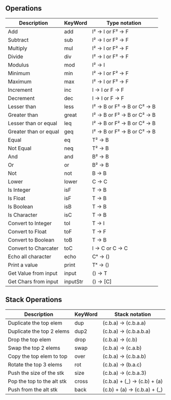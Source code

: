 ## Operations

| Description           | KeyWord  | Type notation              |
| --------------------- | -------- | -------------------------- |
| Add                   | add      | I² → I or F² → F           |
| Subtract              | sub      | I² → I or F² → F           |
| Multiply              | mul      | I² → I or F² → F           |
| Divide                | div      | I² → I or F² → F           |
| Modulus               | mod      | I² → I                     |
| Minimum               | min      | I² → I or F² → F           |
| Maximum               | max      | I² → I or F² → F           |
| Increment             | inc      | I  → I or F → F            |
| Decrement             | dec      | I  → I or F → F            |
| Lesser than           | less     | I² → B or F² → B or C² → B |
| Greater than          | great    | I² → B or F² → B or C² → B |
| Lesser than or equal  | leq      | I² → B or F² → B or C² → B |
| Greater than or equal | geq      | I² → B or F² → B or C² → B |
| Equal                 | eq       | T² → B                     |
| Not Equal             | neq      | T² → B                     |
| And                   | and      | B² → B                     |
| Or                    | or       | B² → B                     |
| Not                   | not      | B  → B                     |
| Lower                 | lower    | C  → C                     |
| Is Integer            | isF      | T  → B                     |
| Is Float              | isF      | T  → B                     |
| Is Boolean            | isB      | T  → B                     |
| Is Character          | isC      | T  → B                     |
| Convert to Integer    | toI      | T  → I                     |
| Convert to Float      | toF      | T  → F                     |
| Convert to Boolean    | toB      | T  → B                     |
| Convert to Charcater  | toC      | I  → C or C → C            |
| Echo all character    | echo     | Cˣ → ()                    |
| Print a value         | print    | Tˣ → ()                    |
| Get Value from input  | input    | () → T                     |
| Get Chars from input  | inputStr | () → [C]                   |


## Stack Operations

| Description                | KeyWord  | Stack notation              |
| -------------------------- | -------- | --------------------------- |
| Duplicate the top elem     | dup      | (c.b.a) → (c.b.a.a)         |
| Duplicate the top 2 elems  | dup2     | (c.b.a) → (c.b.a.b.a)       |
| Drop the top elem          | drop     | (c.b.a) → (c.b)             |
| Swap the top 2 elems       | swap     | (c.b.a) → (c.a.b)           |
| Copy the top elem to top   | over     | (c.b.a) → (c.b.a.b)         |
| Rotate the top 3 elems     | rot      | (c.b.a) → (b.a.c)           |
| Push the size of the stk   | size     | (c.b.a) → (c.b.a.3)         |
| Pop the top to the alt stk | cross    | (c.b.a) + (_) → (c.b) + (a) |
| Push from the alt stk      | back     | (c.b) + (a) → (c.b.a) + (_) |

